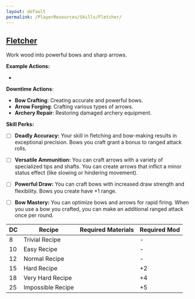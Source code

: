 ```yaml
---
layout: default
permalink: /PlayerResources/Skills/Fletcher/
---
```

## [Fletcher](#Fletcher)
Work wood into powerful bows and sharp arrows.

**Example Actions:**

- 

**Downtime Actions**:

- **Bow Crafting**: Creating accurate and powerful bows.
- **Arrow Forging**: Crafting various types of arrows.
- **Archery Repair**: Restoring damaged archery equipment.

**Skill Perks:**

- [ ] **Deadly Accuracy:** Your skill in fletching and bow-making results in exceptional precision. Bows you craft grant a bonus to ranged attack rolls.
  
- [ ] **Versatile Ammunition:** You can craft arrows with a variety of specialized tips and shafts. You can create arrows that inflict a minor status effect (like slowing or hindering movement).
  
- [ ] **Powerful Draw:** You can craft bows with increased draw strength and flexibility. Bows you create have +1 range.
  
- [ ] **Bow Mastery:** You can optimize bows and arrows for rapid firing. When you use a bow you crafted, you can make an additional ranged attack once per round. 

| **DC** | **Recipe**        | **Required Materials** | **Required Mod** |
| ------ | ----------------- | ---------------------- | ---------------- |
| 8      | Trivial Recipe    |                        | -                |
| 10     | Easy Recipe       |                        | -                |
| 12     | Normal Recipe     |                        | -                |
| 15     | Hard Recipe       |                        | +2               |
| 18     | Very Hard Recipe  |                        | +4               |
| 25     | Impossible Recipe |                        | +5               |